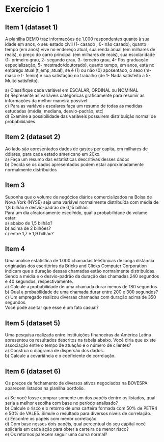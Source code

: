 # Exercício 1

## Item 1 (dataset 1)

A planilha DEMO traz informações de 1.000 respondentes quanto à sua idade em anos, 
o seu estado civil (1- casado , 0- não casado), quanto tempo (em anos) vive no endereço atual,
sua renda anual (em milhares de reais), o preço do carro principal (em milhares de reais),
sua escolaridade (1- primeiro grau, 2- segundo grau, 3- terceiro grau, 4- Pós graduação especialização, 
5- mestrado/doutorado),  quanto tempo, em anos, está no emprego atual (t_emp_atual),
se é (1) ou não (0) aposentado, o sexo (m- masc e f- femin) e sua satisfação
no trabalho (de 1- Nada satisfeito a 5- Muito satisfeito).  

a) Classifique cada variável em ESCALAR, ORDINAL ou NOMINAL  
b) Represente as variáveis categóricas graficamente para resumir as informações da melhor maneira possível  
c) Para as variáveis escalares faça um resumo de todas as medidas estudadas (média, mediana, desvio-padrão, etc)  
d) Examine a possibilidade das variáveis possuirem distribuição normal de probabilidades  


## Item 2 (dataset 2)

Ao lado são apresentados dados de gastos per capita, em milhares de dólares, para cada estado americano em 20xx.  
a) Faça um resumo das estatísticas descritivas desses dados  
b) Decida se os dados apresentados podem estar aproximadamente normalmente distribuídos   


## Item 3

Suponha que o volume de negócios diários comercializados na Bolsa de Nova York (NYSE) seja uma 
variável normalmente distribuída com média de 1,8 bilhão e desvio-padrão de 0,15 bilhão.  
Para um dia aleatoriamente escolhido, qual a probabilidade do volume estar:  
a) abaixo de 1,5 bilhão?  
b) acima de 2 bilhões?  
c) entre 1,7 e 1,9 bilhão?  

## Item 4

Uma análise estatística de 1.000 chamadas telefônicas de longa distância originadas dos escritórios
da Bricks and Clicks Computer Corporation indicam que a duração dessas chamadas estão normalmente
distribuídas. Sendo a média e o desvio-padrão da duração das chamadas 240 segundos e 40 segundos,
respectivamente.  
a) Calcule a probabilidade de uma chamada durar menos de 180 segundos.  
b) Qual a probabilidade de uma chamada durar entre 200 e 300 segundos?  
c) Um empregado realizou diversas chamadas com duração acima de 350 segundos.   
Você pode aceitar que esse é um fato casual?  

## Item 5 (dataset 5)

Uma pesquisa realizada entre instituições financeiras da América Latina
apresentou os resultados descritos na tabela abaixo. Você diria que existe
associação entre o tempo de atuação e o número de clientes?  
a) Construa o diagrama de dispersão dos dados.  
b) Calcule a covariância e o coeficiente de correlação.  

## Item 6 (dataset 6)

Os preços de fechamento de diversos ativos negociados na BOVESPA aparecem listados na planilha portfolio.  

a) Se você fosse comprar somente um dos papéis dentre os listados, qual seria a melhor escolha com base no período analisado?  
b) Calcule o risco e o retorno de uma carteira formada com 50% de PETR4 e 50% de VALE5. Simule o resultado para diversos níveis de correlação.  
c) Encontre os papéis com menor correlação.   
d) Com base nesses dois papéis, qual percentual do seu capital você aplicaria em cada ação para obter a carteira de menor risco?  
e) Os retornos parecem seguir uma curva normal?  
